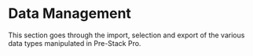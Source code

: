 # Data Management

This section goes through the import, selection and export of the various data types manipulated in Pre-Stack Pro.

